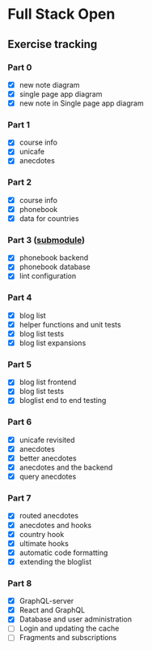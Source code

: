 # Full Stack Open

## Exercise tracking

### Part 0

- [x] new note diagram
- [x] single page app diagram
- [x] new note in Single page app diagram

### Part 1

- [x] course info
- [x] unicafe
- [x] anecdotes

### Part 2

- [x] course info
- [x] phonebook
- [x] data for countries

### Part 3 ([submodule](https://github.com/chmromano/fullStackOpen-Part3))

- [x] phonebook backend
- [x] phonebook database
- [x] lint configuration

### Part 4

- [x] blog list
- [x] helper functions and unit tests
- [x] blog list tests
- [x] blog list expansions

### Part 5

- [x] blog list frontend
- [x] blog list tests
- [x] bloglist end to end testing

### Part 6

- [x] unicafe revisited
- [x] anecdotes
- [x] better anecdotes
- [x] anecdotes and the backend
- [x] query anecdotes

### Part 7

- [x] routed anecdotes
- [x] anecdotes and hooks
- [x] country hook
- [x] ultimate hooks
- [x] automatic code formatting
- [x] extending the bloglist

### Part 8

- [x] GraphQL-server
- [x] React and GraphQL
- [x] Database and user administration
- [ ] Login and updating the cache
- [ ] Fragments and subscriptions
